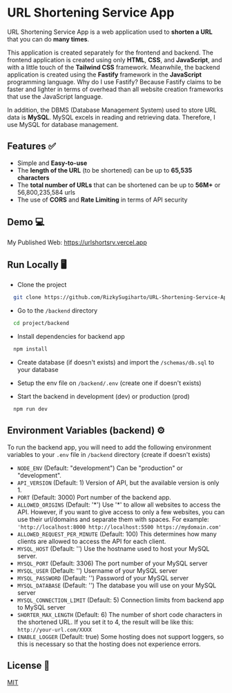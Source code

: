 
# URL Shortening Service App

URL Shortening Service App is a web application used to **shorten a URL** that you can do **many times**.

This application is created separately for the frontend and backend. The frontend application is created using only **HTML**, **CSS**, and **JavaScript**, and with a little touch of the **Tailwind CSS** framework. Meanwhile, the backend application is created using the **Fastify** framework in the **JavaScript** programming language. Why do I use Fastify? Because Fastify claims to be faster and lighter in terms of overhead than all website creation frameworks that use the JavaScript language.

In addition, the DBMS (Database Management System) used to store URL data is **MySQL**. MySQL excels in reading and retrieving data. Therefore, I use MySQL for database management.




## Features ✅

- Simple and **Easy-to-use**
- The **length of the URL** (to be shortened) can be up to **65,535 characters**
- The **total number of URLs** that can be shortened can be up to **56M+** or 56,800,235,584 urls
- The use of **CORS** and **Rate Limiting** in terms of API security


## Demo 💻

My Published Web: https://urlshortsrv.vercel.app


## Run Locally 🖥

- Clone the project

```bash
  git clone https://github.com/RizkySugiharto/URL-Shortening-Service-App.git
```

- Go to the `/backend` directory

```bash
  cd project/backend
```

- Install dependencies for backend app

```bash
  npm install
```

- Create database (if doesn't exists) and import the `/schemas/db.sql` to your database

- Setup the env file on `/backend/.env` (create one if doesn't exists)

- Start the backend in development (dev) or production (prod)

```bash
  npm run dev
```


## Environment Variables (backend) ⚙

To run the backend app, you will need to add the following environment variables to your `.env` file in `/backend` directory (create if doesn't exists)

- `NODE_ENV` (Default: "development") Can be "production" or "development".
- `API_VERSION` (Default: 1) Version of API, but the available version is only 1.
- `PORT` (Default: 3000) Port number of the backend app.
- `ALLOWED_ORIGINS` (Default: '\*') Use '\*' to allow all websites to access the API. However, if you want to give access to only a few websites, you can use their url/domains and separate them with spaces. For example: `'http://localhost:8000 http://localhost:5500 https://mydomain.com'`
- `ALLOWED_REQUEST_PER_MINUTE` (Default: 100) This determines how many clients are allowed to access the API for each client.
- `MYSQL_HOST` (Default: '') Use the hostname used to host your MySQL server.
- `MYSQL_PORT` (Default: 3306) The port number of your MySQL server
- `MYSQL_USER` (Default: '') Username of your MySQL server
- `MYSQL_PASSWORD` (Default: '') Password of your MySQL server
- `MYSQL_DATABASE` (Default: '') The database you will use on your MySQL server
- `MYSQL_CONNECTION_LIMIT` (Default: 5) Connection limits from backend app to MySQL server
- `SHORTER_MAX_LENGTH` (Default: 6) The number of short code characters in the shortened URL. If you set it to 4, the result will be like this: `http://your-url.com/XXXX`
- `ENABLE_LOGGER` (Default: true) Some hosting does not support loggers, so this is necessary so that the hosting does not experience errors.

## License 📜

[MIT](https://choosealicense.com/licenses/mit/)

